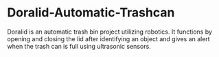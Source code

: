 # Doralid-Automatic-Trashcan
Doralid is an automatic trash bin project utilizing robotics. It functions by opening and closing the lid after identifying an object and gives an alert when the trash can is full using ultrasonic sensors.
